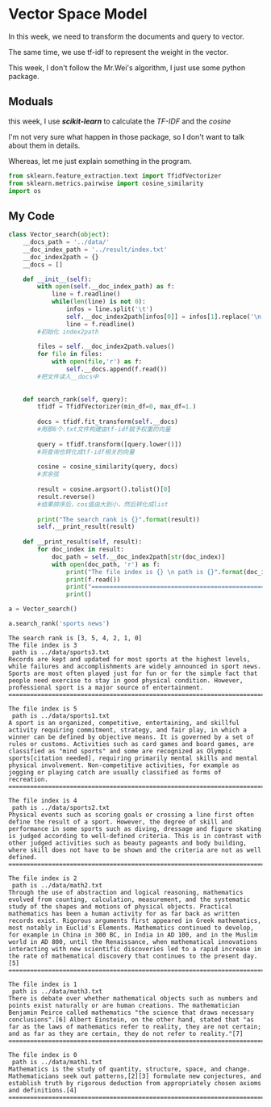 # Vector Space Model

In this week, we need to transform the documents and query to vector.<br>

The same time, we  use tf-idf  to represent the weight in the vector.<br>

 This week, I don't follow the Mr.Wei's algorithm, I just use some python package.<br>

## Moduals

this week, I use  ***scikit-learn***  to  calculate the _TF-IDF_ and the _cosine_<br>

I'm not very sure what happen in those package, so I don't want to talk about them in details.<br>

Whereas, let me just explain something in the program. 

```python
from sklearn.feature_extraction.text import TfidfVectorizer
from sklearn.metrics.pairwise import cosine_similarity
import os
```

## My Code 


```python
class Vector_search(object):
    __docs_path = '../data/'
    __doc_index_path = '../result/index.txt'
    __doc_index2path = {}
    __docs = []

    def __init__(self):
        with open(self.__doc_index_path) as f:
            line = f.readline()
            while(len(line) is not 0):
                infos = line.split('\t')
                self.__doc_index2path[infos[0]] = infos[1].replace('\n','')
                line = f.readline()
        #初始化 index2path
        
        files = self.__doc_index2path.values()
        for file in files:
            with open(file,'r') as f:
                self.__docs.append(f.read())
        #把文件读入__docs中
        
        
    def search_rank(self, query):
        tfidf = TfidfVectorizer(min_df=0, max_df=1.)
        
        docs = tfidf.fit_transform(self.__docs)
        #用那6个.txt文件构建由tf-idf赋予权重的向量
        
        query = tfidf.transform([query.lower()])
        #将查询也转化成tf-idf相关的向量
        
        cosine = cosine_similarity(query, docs)
        #求余弦
        
        result = cosine.argsort().tolist()[0]
        result.reverse()
        #结果排序后，cos值由大到小，然后转化成list
        
        print("The search rank is {}".format(result))
        self.__print_result(result)
        
    def __print_result(self, result):
        for doc_index in result:
            doc_path = self.__doc_index2path[str(doc_index)]
            with open(doc_path, 'r') as f:
                print("The file index is {} \n path is {}".format(doc_index, doc_path))
                print(f.read())
                print("=======================================================================")
                print()
```


```python
a = Vector_search()
```


```python
a.search_rank('sports news')
```

    The search rank is [3, 5, 4, 2, 1, 0]
    The file index is 3 
     path is ../data/sports3.txt
    Records are kept and updated for most sports at the highest levels, while failures and accomplishments are widely announced in sport news. Sports are most often played just for fun or for the simple fact that people need exercise to stay in good physical condition. However, professional sport is a major source of entertainment.
    =======================================================================
    
    The file index is 5 
     path is ../data/sports1.txt
    A sport is an organized, competitive, entertaining, and skillful activity requiring commitment, strategy, and fair play, in which a winner can be defined by objective means. It is governed by a set of rules or customs. Activities such as card games and board games, are classified as "mind sports" and some are recognized as Olympic sports[citation needed], requiring primarily mental skills and mental physical involvement. Non-competitive activities, for example as jogging or playing catch are usually classified as forms of recreation.
    =======================================================================
    
    The file index is 4 
     path is ../data/sports2.txt
    Physical events such as scoring goals or crossing a line first often define the result of a sport. However, the degree of skill and performance in some sports such as diving, dressage and figure skating is judged according to well-defined criteria. This is in contrast with other judged activities such as beauty pageants and body building, where skill does not have to be shown and the criteria are not as well defined.
    =======================================================================
    
    The file index is 2 
     path is ../data/math2.txt
    Through the use of abstraction and logical reasoning, mathematics evolved from counting, calculation, measurement, and the systematic study of the shapes and motions of physical objects. Practical mathematics has been a human activity for as far back as written records exist. Rigorous arguments first appeared in Greek mathematics, most notably in Euclid's Elements. Mathematics continued to develop, for example in China in 300 BC, in India in AD 100, and in the Muslim world in AD 800, until the Renaissance, when mathematical innovations interacting with new scientific discoveries led to a rapid increase in the rate of mathematical discovery that continues to the present day.[5]
    =======================================================================
    
    The file index is 1 
     path is ../data/math3.txt
    There is debate over whether mathematical objects such as numbers and points exist naturally or are human creations. The mathematician Benjamin Peirce called mathematics "the science that draws necessary conclusions".[6] Albert Einstein, on the other hand, stated that "as far as the laws of mathematics refer to reality, they are not certain; and as far as they are certain, they do not refer to reality."[7]
    =======================================================================
    
    The file index is 0 
     path is ../data/math1.txt
    Mathematics is the study of quantity, structure, space, and change. Mathematicians seek out patterns,[2][3] formulate new conjectures, and establish truth by rigorous deduction from appropriately chosen axioms and definitions.[4]
    =======================================================================
    
